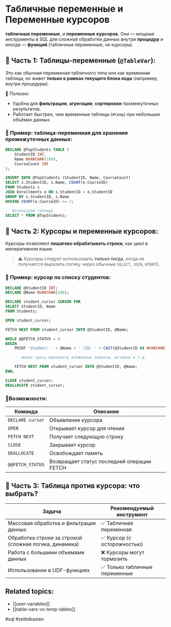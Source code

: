 # **Табличные переменные** и **Переменные курсоров**

**табличные переменные**, и **переменные курсоров**. Они — мощные инструменты в SQL для сложной обработки данных внутри **процедур** и иногда — **функций** (табличные переменные, не курсоры).

## 📑 Часть 1: Таблицы-переменные (`@TableVar`):

Это как обычная переменная табличного типа или как временная таблица, но живет **только в рамках текущего блока кода** (например, внутри процедуры).

🧠 Полезно:
- Удобна для **фильтрации**, **агрегации**, **сортировки** промежуточных результатов.    
- Работает быстрее, чем временные таблицы (`#temp`) при небольших объёмах данных.
### 📌 Пример: таблица-переменная для хранения промежуточных данных:
```sql
DECLARE @TopStudents TABLE (
    StudentID INT,
    Name NVARCHAR(100),
    CourseCount INT
);

INSERT INTO @TopStudents (StudentID, Name, CourseCount)
SELECT s.StudentID, s.Name, COUNT(e.CourseID)
FROM Students s
JOIN Enrollments e ON s.StudentID = e.StudentID
GROUP BY s.StudentID, s.Name
HAVING COUNT(e.CourseID) >= 2;

-- Используем таблицу
SELECT * FROM @TopStudents;

```

## 📑 Часть 2: Курсоры и переменные курсоров:

Курсоры позволяют **пошагово обрабатывать строки**, как цикл в императивном языке.

> ⚠️ Курсоры следует использовать **только тогда**, когда не получается выразить логику через обычные `SELECT`, `JOIN`, `UPDATE`..

### 📌 Пример: курсор по списку студентов:
```sql
DECLARE @StudentID INT;
DECLARE @Name NVARCHAR(100);

DECLARE student_cursor CURSOR FOR
SELECT StudentID, Name
FROM Students;

OPEN student_cursor;

FETCH NEXT FROM student_cursor INTO @StudentID, @Name;

WHILE @@FETCH_STATUS = 0
BEGIN
    PRINT 'Student: ' + @Name + ' (ID: ' + CAST(@StudentID AS NVARCHAR) + ')';

    -- можно здесь выполнять вложенные запросы, вставки и т.д.

    FETCH NEXT FROM student_cursor INTO @StudentID, @Name;
END;

CLOSE student_cursor;
DEALLOCATE student_cursor;

```

### 📌Возможности:

| Команда          | Описание                                   |
| ---------------- | ------------------------------------------ |
| `DECLARE cursor` | Объявление курсора                         |
| `OPEN`           | Открывает курсор для чтения                |
| `FETCH NEXT`     | Получает следующую строку                  |
| `CLOSE`          | Закрывает курсор                           |
| `DEALLOCATE`     | Освобождает память                         |
| `@@FETCH_STATUS` | Возвращает статус последней операции FETCH |


## 📑 Часть 3: Таблица против курсора: что выбрать?

|Задача|Рекомендуемый инструмент|
|---|---|
|Массовая обработка и фильтрация данных|✅ Табличная переменная|
|Обработка строки за строкой (сложная логика, динамика)|✅ Курсор (с осторожностью)|
|Работа с большими объемами данных|❌ Курсоры могут тормозить|
|Использование в UDF-функциях|✅ Только табличные переменные|


## Related topics:
- [[user-variables]]
- [[table-vars-vs-temp-tables]]


#sql #zettelkasten
